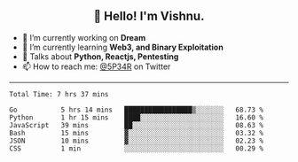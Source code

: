 <h2 align="center">👋 Hello! I'm Vishnu.</h2>


- 🔭 I’m currently working on **Dream**
- 🌱 I’m currently learning **Web3, and Binary Exploitation**
- 💬 Talks about **Python, Reactjs, Pentesting**
- 📫 How to reach me: [@5P34R](https://twitter.com/Vishnu27302693) on Twitter

---
<!--START_SECTION:waka-->

```text
Total Time: 7 hrs 37 mins

Go           5 hrs 14 mins   █████████████████▒░░░░░░░   68.73 %
Python       1 hr 15 mins    ████░░░░░░░░░░░░░░░░░░░░░   16.60 %
JavaScript   39 mins         ██░░░░░░░░░░░░░░░░░░░░░░░   08.63 %
Bash         15 mins         ▓░░░░░░░░░░░░░░░░░░░░░░░░   03.32 %
JSON         10 mins         ▓░░░░░░░░░░░░░░░░░░░░░░░░   02.23 %
CSS          1 min           ░░░░░░░░░░░░░░░░░░░░░░░░░   00.29 %
```

<!--END_SECTION:waka-->

